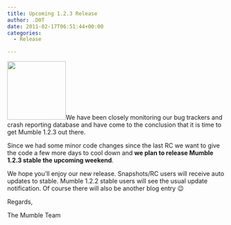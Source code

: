 ```yaml
---
title: Upcoming 1.2.3 Release
author: .D0T
date: 2011-02-17T06:51:44+00:00
categories:
  - Release

---
```

<img class="alignleft size-full wp-image-232" title="Mumblesoftwarelogo" src="http://blog.mumble.info/wp-uploads/2010/12/Mumblesoftwarelogo.png" alt="" width="135" height="135" />We have been closely monitoring our bug trackers and crash reporting database and have come to the conclusion that it is time to get Mumble 1.2.3 out there.

Since we had some minor code changes since the last RC we want to give the code a few more days to cool down and **we plan to release Mumble 1.2.3 stable the upcoming weekend**.

We hope you&#8217;ll enjoy our new release. Snapshots/RC users will receive auto updates to stable. Mumble 1.2.2 stable users will see the usual update notification. Of course there will also be another blog entry 😉

Regards,
  
The Mumble Team